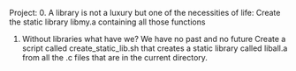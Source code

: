 Project:
0. A library is not a luxury but one of the necessities of life:
Create the static library libmy.a containing all those functions

1. Without libraries what have we? We have no past and no future
Create a script called create_static_lib.sh that creates a static library called liball.a from all the .c files that are in the current directory.

